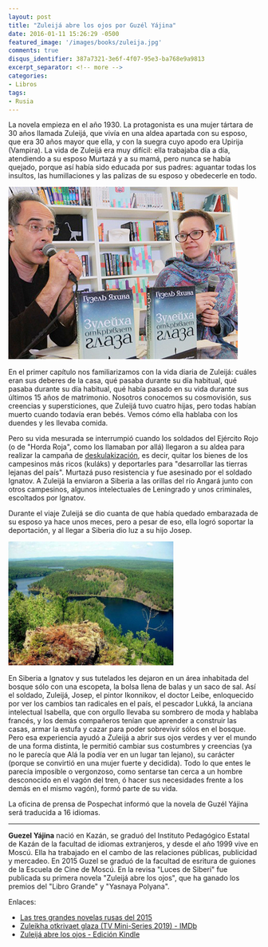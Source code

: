 ```yaml
---
layout: post
title: "Zuleijá abre los ojos por Guzél Yájina"
date: 2016-01-11 15:26:29 -0500
featured_image: '/images/books/zuleija.jpg'
comments: true
disqus_identifier: 387a7321-3e6f-4f07-95e3-ba768e9a9813
excerpt_separator: <!-- more -->
categories:
- Libros
tags:
- Rusia
---
```


La novela empieza en el año 1930. La protagonista es una mujer tártara de 30 años
llamada Zuleijá, que vivía en una aldea apartada con su esposo, que era 30 años
mayor que ella, y con la suegra cuyo apodo era Upirija (Vampira).
La vida de Zuleijá era muy difícil: ella trabajaba día a día, atendiendo
a su esposo Murtazá y a su mamá, pero nunca se había quejado, porque así había
sido educada por sus padres: aguantar todas los insultos, las humillaciones y
las palizas de su esposo y obedecerle en todo.

<!-- more -->

![Guzél Yájina](/images/books/guzel.jpg)

En el primer capítulo nos familiarizamos con la vida diaria de Zuleijá:
cuáles eran sus deberes de la casa, qué pasaba durante su día habitual,
qué pasaba durante su día habitual, qué había pasado en su vida durante
sus últimos 15 años de matrimonio. Nosotros conocemos su cosmovisión,
sus creencias y supersticiones, que Zuleijá tuvo cuatro hijas, pero
todas habían muerto cuando todavía eran bebés. Vemos cómo ella hablaba
con los duendes y les llevaba comida.

Pero su vida mesurada se interrumpió cuando los soldados del Ejército Rojo
(o de "Horda Roja", como los llamaban por allá) llegaron a su aldea para
realizar la campaña de
[deskulakización](https://es.wikipedia.org/wiki/Deskulakizaci%C3%B3n),
es decir, quitar los bienes de los
campesinos más ricos (kuláks) y deportarles para "desarrollar las tierras
lejanas del país". Murtazá puso resistencia y fue asesinado por el soldado
Ignatov. A Zuleijá la enviaron a Siberia a las orillas del río Angará junto
con otros campesinos, algunos intelectuales de Leningrado y unos criminales,
escoltados por Ignatov.

Durante el viaje Zuleijá se dio cuanta de que había quedado embarazada de
su esposo ya hace unos meces, pero a pesar de eso, ella logró soportar
la deportación, y al llegar a Siberia dio luz a su hijo Josep.

![Siberia](/images/posts/taiga.jpg)

En Siberia a Ignatov y sus tutelados les dejaron en un área inhabitada
del bosque sólo con una escopeta, la bolsa llena de balas y un saco de sal.
Así el soldado, Zuleijá, Josep, el pintor Ikonnikov, el doctor Leibe,
enloquecido por ver los cambios tan radicales en el país, el pescador Lukká,
la anciana intelectual Isabella, que con orgullo llevaba su sombrero de moda
y hablaba francés, y los demás compañeros tenían que aprender a construir
las casas, armar la estufa y cazar para poder sobrevivir sólos en el bosque.
Pero esa experiencia ayudó a Zuleijá a abrir sus ojos verdes y ver el mundo
de una forma distinta, le permitió cambiar sus costumbres y creencias
(ya no le parecía que Alá la podía ver en un lugar tan lejano), su carácter
(porque se convirtió en una mujer fuerte y decidida). Todo lo que entes le
parecía imposible o vergonzoso, como sentarse tan cerca a un hombre desconocido
en el vagón del tren, ó hacer sus necesidades frente a los demás en el
mismo vagón), formó parte de su vida.

La oficina de prensa de Pospechat informó que la novela de Guzél Yájina será
traducida a 16 idiomas.

-------

**Guezel Yájina** nació en Kazán, se graduó del Instituto Pedagógico Estatal de
Kazán de la facultad de idiomas extranjeros, y desde el año 1999 vive en Moscú.
Ella ha trabajado en el cambo de las relaciones públicas, publicidad y mercadeo.
En 2015 Guzel se graduó de la facultad de esritura de guiones de la Escuela
de Cine de Moscú. En la revisa "Luces de Siberi" fue publicada su primera novela
"Zuleijá abre los ojos", que ha ganado los premios del "Libro Grande" y "Yasnaya Polyana".

Enlaces:

* [Las tres grandes novelas rusas del 2015](http://es.rbth.com/cultura/literatura/2015/12/22/las-tres-grandes-novelas-rusas-del-2015_553705)
* [Zuleikha otkrivaet glaza (TV Mini-Series 2019) - IMDb](https://www.imdb.com/title/tt11012384/)
* [Zuleijá abre los ojos - Edición Kindle](https://www.amazon.com/Zuleij%C3%A1-abre-Narrativa-Acantilado-Spanish-ebook/dp/B07ZHL1DPH)
